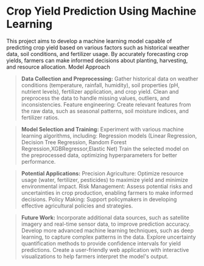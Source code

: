# Crop Yield Prediction Using Machine Learning
This project aims to develop a machine learning model capable of predicting crop yield based on various factors such as historical weather data, soil conditions, and fertilizer usage. By accurately forecasting crop yields, farmers can make informed decisions about planting, harvesting, and resource allocation.
Model Approach

> **Data Collection and Preprocessing:**
Gather historical data on weather conditions (temperature, rainfall, humidity), soil properties (pH, nutrient levels), fertilizer application, and crop yield.
Clean and preprocess the data to handle missing values, outliers, and inconsistencies.
Feature engineering: Create relevant features from the raw data, such as seasonal patterns, soil moisture indices, and fertilizer ratios.

> **Model Selection and Training:**
Experiment with various machine learning algorithms, including:
Regression models (Linear Regression, Decision Tree Regression, Random Forest Regression,XGBRegressor,Elastic Net)
Train the selected model on the preprocessed data, optimizing hyperparameters for better performance.

> **Potential Applications:**
Precision Agriculture: Optimize resource usage (water, fertilizer, pesticides) to maximize yield and minimize environmental impact.
Risk Management: Assess potential risks and uncertainties in crop production, enabling farmers to make informed decisions.
Policy Making: Support policymakers in developing effective agricultural policies and strategies.

> **Future Work:**
Incorporate additional data sources, such as satellite imagery and real-time sensor data, to improve prediction accuracy.
Develop more advanced machine learning techniques, such as deep learning, to capture complex patterns in the data.
Explore uncertainty quantification methods to provide confidence intervals for yield predictions.
Create a user-friendly web application with interactive visualizations to help farmers interpret the model's output.
